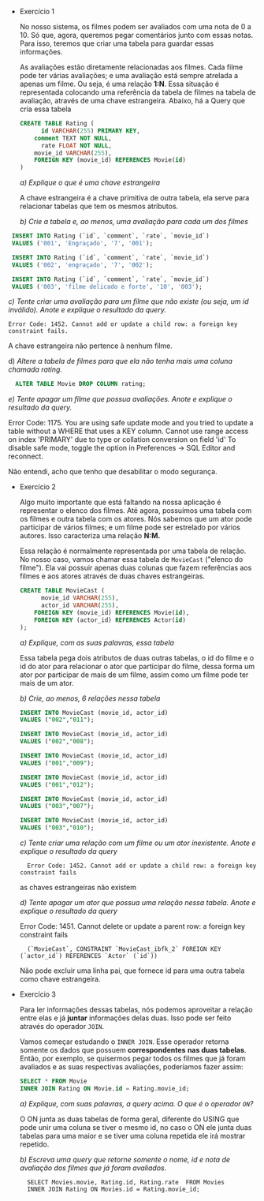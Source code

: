 - Exercício 1

  No nosso sistema, os filmes podem ser avaliados com uma nota de 0 a 10. Só que, agora, queremos pegar comentários junto com essas notas. Para isso, teremos que criar uma tabela para guardar essas informações.

  As avaliações estão diretamente relacionadas aos filmes. Cada filme pode ter várias avaliações; e uma avaliação está sempre atrelada a apenas um filme. Ou seja, é uma relação **1:N**. Essa situação é representada colocando uma referência da tabela de filmes na tabela de avaliação, através de uma chave estrangeira. Abaixo, há a Query que cria essa tabela

  ```sql
  CREATE TABLE Rating (
  		id VARCHAR(255) PRIMARY KEY,
      comment TEXT NOT NULL,
  		rate FLOAT NOT NULL,
      movie_id VARCHAR(255),
      FOREIGN KEY (movie_id) REFERENCES Movie(id)
  )
  ```

  _a) Explique o que é uma chave estrangeira_

  A chave estrangeira é a chave primitiva de outra tabela, ela serve para relacionar tabelas que tem os mesmos atributos.

  _b) Crie a tabela e, ao menos, uma avaliação para cada um dos filmes_

```sql
 INSERT INTO Rating (`id`, `comment`, `rate`, `movie_id`)
 VALUES ('001', 'Engraçado', '7', '001');

 INSERT INTO Rating (`id`, `comment`, `rate`, `movie_id`)
 VALUES ('002', 'engraçado', '7', '002');

 INSERT INTO Rating (`id`, `comment`, `rate`, `movie_id`)
 VALUES ('003', 'filme delicado e forte', '10', '003');
```

_c) Tente criar uma avaliação para um filme que não existe (ou seja, um id inválido). Anote e explique o resultado da query._

    Error Code: 1452. Cannot add or update a child row: a foreign key constraint fails.

A chave estrangeira não pertence à nenhum filme.

d) _Altere a tabela de filmes para que ela não tenha mais uma coluna chamada rating._

```sql
  ALTER TABLE Movie DROP COLUMN rating;
```

_e) Tente apagar um filme que possua avaliações. Anote e explique o resultado da query._

Error Code: 1175. You are using safe update mode and you tried to update a table without a WHERE that uses a KEY column. Cannot use range access on index 'PRIMARY' due to type or collation conversion on field 'id' To disable safe mode, toggle the option in Preferences -> SQL Editor and reconnect.

Não entendi, acho que tenho que desabilitar o modo segurança.

- Exercício 2

  Algo muito importante que está faltando na nossa aplicação é representar o elenco dos filmes. Até agora, possuímos uma tabela com os filmes e outra tabela com os atores. Nós sabemos que um ator pode participar de vários filmes; e um filme pode ser estrelado por vários autores. Isso caracteriza uma relação **N:M.**

  Essa relação é normalmente representada por uma tabela de relação. No nosso caso, vamos chamar essa tabela de `MovieCast` ("elenco do filme"). Ela vai possuir apenas duas colunas que fazem referências aos filmes e aos atores através de duas chaves estrangeiras.

  ```sql
  CREATE TABLE MovieCast (
  		movie_id VARCHAR(255),
  		actor_id VARCHAR(255),
      FOREIGN KEY (movie_id) REFERENCES Movie(id),
      FOREIGN KEY (actor_id) REFERENCES Actor(id)
  );
  ```

  _a) Explique, com as suas palavras, essa tabela_

  Essa tabela pega dois atributos de duas outras tabelas, o id do filme e o id do ator para relacionar o ator que participar do filme, dessa forma um ator por participar de mais de um filme, assim como um filme pode ter mais de um ator.

  _b) Crie, ao menos, 6 relações nessa tabela_

  ```sql
  INSERT INTO MovieCast (movie_id, actor_id)
  VALUES ("002","011");

  INSERT INTO MovieCast (movie_id, actor_id)
  VALUES ("002","008");

  INSERT INTO MovieCast (movie_id, actor_id)
  VALUES ("001","009");

  INSERT INTO MovieCast (movie_id, actor_id)
  VALUES ("001","012");

  INSERT INTO MovieCast (movie_id, actor_id)
  VALUES ("003","007");

  INSERT INTO MovieCast (movie_id, actor_id)
  VALUES ("003","010");
  ```

  _c) Tente criar uma relação com um filme ou um ator inexistente. Anote e explique o resultado da query_

        Error Code: 1452. Cannot add or update a child row: a foreign key constraint fails

  as chaves estrangeiras não existem

  _d) Tente apagar um ator que possua uma relação nessa tabela. Anote e explique o resultado da query_

  Error Code: 1451. Cannot delete or update a parent row: a foreign key constraint fails

        (`MovieCast`, CONSTRAINT `MovieCast_ibfk_2` FOREIGN KEY (`actor_id`) REFERENCES `Actor` (`id`))

  Não pode excluir uma linha pai, que fornece id para uma outra tabela como chave estrangeira.

- Exercício 3

  Para ler informações dessas tabelas, nós podemos aproveitar a relação entre elas e já **juntar** informações delas duas. Isso pode ser feito através do operador `JOIN`.

  Vamos começar estudando o `INNER JOIN`. Esse operador retorna somente os dados que possuem **correspondentes** **nas duas tabelas**. Então, por exemplo, se quisermos pegar todos os filmes que já foram avaliados e as suas respectivas avaliações, poderíamos fazer assim:

  ```sql
  SELECT * FROM Movie
  INNER JOIN Rating ON Movie.id = Rating.movie_id;
  ```

  _a) Explique, com suas palavras, a query acima. O que é o operador `ON`?_

  O ON junta as duas tabelas de forma geral, diferente do USING que pode unir uma coluna se tiver o mesmo id, no caso o ON ele junta duas tabelas para uma maior e se tiver uma coluna repetida ele irá mostrar repetido.

  _b) Escreva uma query que retorne somente o nome, id e nota de avaliação dos filmes que já foram avaliados._

        SELECT Movies.movie, Rating.id, Rating.rate  FROM Movies
        INNER JOIN Rating ON Movies.id = Rating.movie_id;
